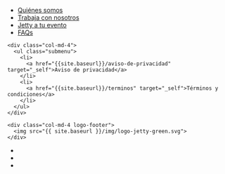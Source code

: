 
<div class="container footer">

  <div class="row">
    <div class="col-md-4">
      <ul class="submenu">
        <li>
          <a href="{{site.baseurl}}/quienes">Quiénes somos</a>
        </li>
        <li>
          <a href="{{site.baseurl}}/conductor" target="_self">Trabaja con nosotros</a>
        </li>
        <li>
          <a href="{{site.baseurl}}/eventos" target="_self">Jetty a tu evento</a>
        </li>
        <li>
          <a href="{{site.baseurl}}/faqs" target="_self">FAQs</a>
        </li>
      </ul>
    </div>

    <div class="col-md-4">
      <ul class="submenu">
        <li>
          <a href="{{site.baseurl}}/aviso-de-privacidad" target="_self">Aviso de privacidad</a>
        </li>
        <li>
          <a href="{{site.baseurl}}/terminos" target="_self">Términos y condiciones</a>
        </li>
      </ul>
    </div>

    <div class="col-md-4 logo-footer">
      <img src="{{ site.baseurl }}/img/logo-jetty-green.svg">
    </div>
  </div>

  <div class="row">
    <div class="col-md-12">
      <ul class="social text-center">
        <li class="social-mobile">
          <a href="https://www.facebook.com/JettyMX/" target="_blank" class="social-fb"></a>
        </li>
        <li class="social-mobile">
          <a href="https://twitter.com/jettymx" target="_blank" class="social-tw"></a>
        </li>
        <li class="social-mobile">
          <a href="https://www.instagram.com/jetty.mx" target="_blank" class="social-ins"></a>
        </li>
      </ul>
    </div>
  </div>

</div>